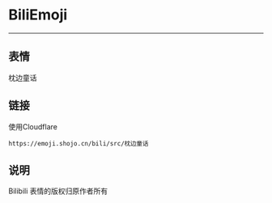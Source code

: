 # BiliEmoji
---
## 表情
枕边童话
## 链接
使用Cloudflare
```
https://emoji.shojo.cn/bili/src/枕边童话
```
## 说明
Bilibili 表情的版权归原作者所有

